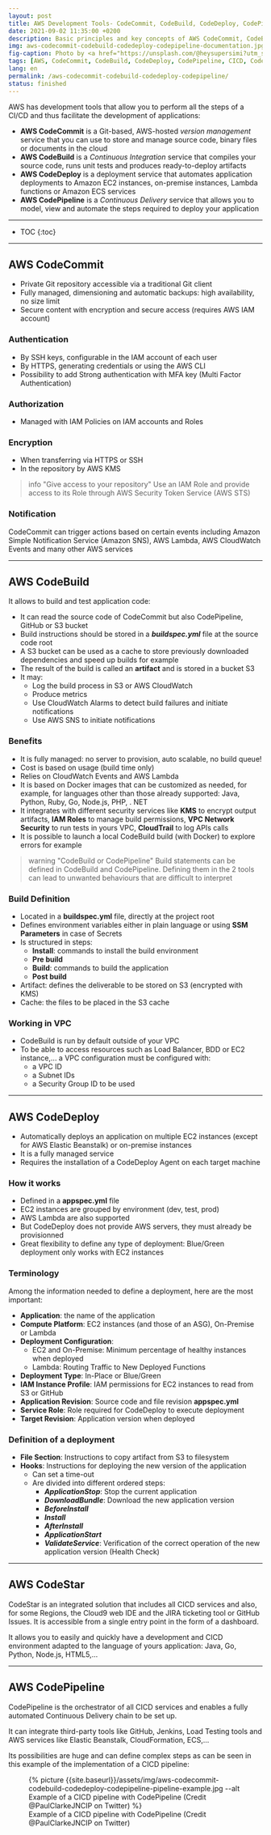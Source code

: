 ```yaml
---
layout: post
title: AWS Development Tools- CodeCommit, CodeBuild, CodeDeploy, CodePipeline
date: 2021-09-02 11:35:00 +0200
description: Basic principles and key concepts of AWS CodeCommit, CodeBuild, CodeDeploy and CodePipeline to know. Tutorial, user manual.
img: aws-codecommit-codebuild-codedeploy-codepipeline-documentation.jpg
fig-caption: Photo by <a href="https://unsplash.com/@heysupersimi?utm_source=unsplash&utm_medium=referral&utm_content=creditCopyText">Simone Hutsch</a> on <a href="https://unsplash.com/s/photos/battersea?utm_source=unsplash&utm_medium=referral&utm_content=creditCopyText">Unsplash</a>
tags: [AWS, CodeCommit, CodeBuild, CodeDeploy, CodePipeline, CICD, CodeStar, STS, SNS, EC2, ASG, Lambda, Cloudwatch, SSM, Documentation]
lang: en
permalink: /aws-codecommit-codebuild-codedeploy-codepipeline/
status: finished
---
```


AWS has development tools that allow you to perform all the steps of a CI/CD and thus facilitate the development of applications:
- **AWS CodeCommit** is a Git-based, AWS-hosted *version management* service that you can use to store and manage source code, binary files or documents in the cloud
- **AWS CodeBuild** is a *Continuous Integration* service that compiles your source code, runs unit tests and produces ready-to-deploy artifacts
- **AWS CodeDeploy** is a deployment service that automates application deployments to Amazon EC2 instances, on-premise instances, Lambda functions or Amazon ECS services
- **AWS CodePipeline** is a *Continuous Delivery* service that allows you to model, view and automate the steps required to deploy your application

<hr class="hr-text" data-content="Content">

* TOC
{:toc}

<hr class="hr-text" data-content="CodeCommit">

## AWS CodeCommit

- Private Git repository accessible via a traditional Git client
- Fully managed, dimensioning and automatic backups: high availability, no size limit
- Secure content with encryption and secure access (requires AWS IAM account)

### Authentication
- By SSH keys, configurable in the IAM account of each user
- By HTTPS, generating credentials or using the AWS CLI
- Possibility to add Strong authentication with MFA key (Multi Factor Authentication)

### Authorization
- Managed with IAM Policies on IAM accounts and Roles

### Encryption
- When transferring via HTTPS or SSH
- In the repository by AWS KMS

> info "Give access to your repository"
> Use an IAM Role and provide access to its Role through AWS Security Token Service (AWS STS)

### Notification

CodeCommit can trigger actions based on certain events including Amazon Simple Notification Service (Amazon SNS), AWS Lambda, AWS CloudWatch Events and many other AWS services

<hr class="hr-text" data-content="CodeBuild">

## AWS CodeBuild

It allows to build and test application code:
- It can read the source code of CodeCommit but also CodePipeline, GitHub or S3 bucket
- Build instructions should be stored in a ***buildspec.yml*** file at the source code root
- A S3 bucket can be used as a cache to store previously downloaded dependencies and speed up builds for example
- The result of the build is called an **artifact** and is stored in a bucket S3
- It may:
    * Log the build process in S3 or AWS CloudWatch
    * Produce metrics
    * Use CloudWatch Alarms to detect build failures and initiate notifications
    * Use AWS SNS to initiate notifications


### Benefits

- It is fully managed: no server to provision, auto scalable, no build queue!
- Cost is based on usage (build time only)
- Relies on CloudWatch Events and AWS Lambda
- It is based on Docker images that can be customized as needed, for example, for languages other than those already supported: Java, Python, Ruby, Go, Node.js, PHP, . NET
- It integrates with different security services like **KMS** to encrypt output artifacts, **IAM Roles** to manage build permissions, **VPC Network Security** to run tests in yours VPC, **CloudTrail** to log APIs calls
- It is possible to launch a local CodeBuild build (with Docker) to explore errors for example

> warning "CodeBuild or CodePipeline"
> Build statements can be defined in CodeBuild and CodePipeline. Defining them in the 2 tools can lead to unwanted behaviours that are difficult to interpret

### Build Definition

- Located in a **buildspec.yml** file, directly at the project root
- Defines environment variables either in plain language or using **SSM Parameters** in case of Secrets
- Is structured in steps:
    * **Install**: commands to install the build environment
    * **Pre build**
    * **Build**: commands to build the application
    * **Post build** 
- Artifact: defines the deliverable to be stored on S3 (encrypted with KMS)
- Cache: the files to be placed in the S3 cache

### Working in VPC

- CodeBuild is run by default outside of your VPC
- To be able to access resources such as Load Balancer, BDD or EC2 instance,... a VPC configuration must be configured with:
    * a VPC ID
    * a Subnet IDs
    * a Security Group ID to be used

<hr class="hr-text" data-content="CodeDeploy">

## AWS CodeDeploy

- Automatically deploys an application on multiple EC2 instances (except for AWS Elastic Beanstalk) or on-premise instances 
- It is a fully managed service
- Requires the installation of a CodeDeploy Agent on each target machine

### How it works

- Defined in a **appspec.yml** file
- EC2 instances are grouped by environment (dev, test, prod)
- AWS Lambda are also supported
- But CodeDeploy does not provide AWS servers, they must already be provisionned
- Great flexibility to define any type of deployment: Blue/Green deployment only works with EC2 instances

### Terminology

Among the information needed to define a deployment, here are the most important:
- **Application**: the name of the application
- **Compute Platform**: EC2 instances (and those of an ASG), On-Premise or Lambda
- **Deployment Configuration**:
    * EC2 and On-Premise: Minimum percentage of healthy instances when deployed
    * Lambda: Routing Traffic to New Deployed Functions
- **Deployment Type**: In-Place or Blue/Green
- **IAM Instance Profile**: IAM permissions for EC2 instances to read from S3 or GitHub
- **Application Revision**: Source code and file revision **appspec.yml**  
- **Service Role**: Role required for CodeDeploy to execute deployment
- **Target Revision**: Application version when deployed

### Definition of a deployment

- **File Section**: Instructions to copy artifact from S3 to filesystem
- **Hooks**: Instructions for deploying the new version of the application
    * Can set a time-out
    * Are divided into different ordered steps:
        - ***ApplicationStop***: Stop the current application
        - ***DownloadBundle***: Download the new application version
        - ***BeforeInstall***
        - ***Install***
        - ***AfterInstall***
        - ***ApplicationStart***
        - ***ValidateService***: Verification of the correct operation of the new application version (Health Check)

<hr class="hr-text" data-content="CodeStar">

## AWS CodeStar

CodeStar is an integrated solution that includes all CICD services and also, for some Regions, the Cloud9 web IDE and the JIRA ticketing tool or GitHub Issues. It is accessible from a single entry point in the form of a dashboard.

It allows you to easily and quickly have a development and CICD environment adapted to the language of yours application: Java, Go, Python, Node.js, HTML5,...

<hr class="hr-text" data-content="CodePipeline">

## AWS CodePipeline

CodePipeline is the orchestrator of all CICD services and enables a fully automated Continuous Delivery chain to be set up.

It can integrate third-party tools like GitHub, Jenkins, Load Testing tools and AWS services like Elastic Beanstalk, CloudFormation, ECS,...

Its possibilities are huge and can define complex steps as can be seen in this example of the implementation of a CICD pipeline:

<figure class="article">
  {% picture {{site.baseurl}}/assets/img/aws-codecommit-codebuild-codedeploy-codepipeline-pipeline-example.jpg --alt Example of a CICD pipeline with CodePipeline (Credit @PaulClarkeJNCIP on Twitter) %}
  <figcaption>Example of a CICD pipeline with CodePipeline (Credit @PaulClarkeJNCIP on Twitter)</figcaption>
</figure>

